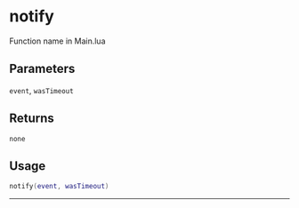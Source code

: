 # notify
Function name in Main.lua
## Parameters
`event`, `wasTimeout`
## Returns
`none`
## Usage
```lua
notify(event, wasTimeout)
```
---

